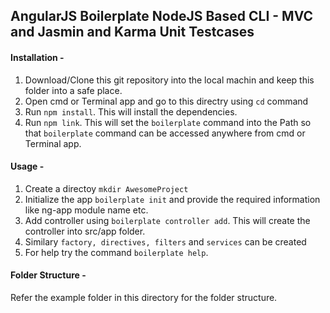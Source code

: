 ## AngularJS Boilerplate NodeJS Based CLI - MVC and Jasmin and Karma Unit Testcases


#### Installation -
1. Download/Clone this git repository into the local machin and keep this folder into a safe place.
2. Open cmd or Terminal app and go to this directry using `cd` command
3. Run `npm install`. This will install the dependencies.
4. Run `npm link`. This will set the `boilerplate` command into the Path so that `boilerplate` command can be accessed anywhere from cmd or Terminal app.


#### Usage -
1. Create a directoy `mkdir AwesomeProject`
2. Initialize the app `boilerplate init` and provide the required information like ng-app module name etc.
3. Add controller using `boilerplate controller add`. This will create the controller into src/app folder.
4. Similary `factory, directives, filters` and `services` can be created
5. For help try the command `boilerplate help`.

#### Folder Structure -
Refer the example folder in this directory for the folder structure.

